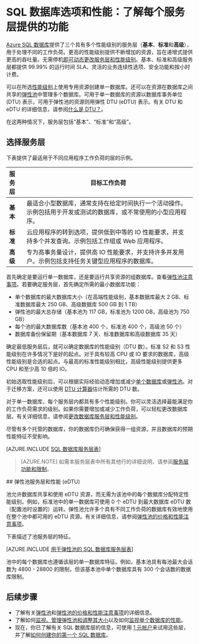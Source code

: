 <properties
    pageTitle="SQL 数据库性能：服务层 | Azure"
    description="比较 SQL 数据库服务层。"
    keywords="数据库选项,数据库性能"
    services="sql-database"
    documentationcenter=""
    author="CarlRabeler"
    manager="jhubbard"
    editor="" />
<tags
    ms.assetid="f5c5c596-cd1e-451f-92a7-b70d4916e974"
    ms.service="sql-database"
    ms.custom="overview"
    ms.devlang="na"
    ms.topic="get-started-article"
    ms.tgt_pltfrm="na"
    ms.workload="data-management"
    ms.date="12/14/2016"
    wacn.date="01/20/2017"
    ms.author="carlrab; janeng" />

# SQL 数据库选项和性能：了解每个服务层提供的功能
[Azure SQL 数据库](/documentation/articles/sql-database-technical-overview/)提供了三个具有多个性能级别的服务层（**基本**、**标准**和**高级**），用于处理不同的工作负荷。更高的性能级别提供不断增加的资源，旨在递增式提供更高的吞吐量。无需停机[即可动态更改服务层和性能级别](/documentation/articles/sql-database-scale-up/)。基本、标准和高级服务层都提供 99.99% 的运行时间 SLA、灵活的业务连续性选项、安全功能和按小时计费。

可以在所选[性能级别](/documentation/articles/sql-database-service-tiers/#single-database-service-tiers-and-performance-levels)上使用专用资源创建单一数据库。还可以在资源在数据库之间共享的[弹性池](/documentation/articles/sql-database-service-tiers/#elastic-pool-service-tiers-and-performance-in-edtus)中管理多个数据库。可用于单一数据库的资源以数据库事务单位 (DTU) 表示，可用于弹性池的资源则用弹性 DTU (eDTU) 表示。有关 DTU 和 eDTU 的详细信息，请参阅[什么是 DTU？](/documentation/articles/sql-database-what-is-a-dtu/)。

在这两种情况下，服务层包括“基本”、“标准”和“高级”。

## 选择服务层
下表提供了最适用于不同应用程序工作负荷的层的示例。

| 服务层 | 目标工作负荷 |
| :--- | --- |
| **基本** | 最适合小型数据库，通常支持在给定时间执行一个活动操作。示例包括用于开发或测试的数据库，或不常使用的小型应用程序。 |
| **标准** |云应用程序的转到选项，提供低到中等的 IO 性能要求，并支持多个并发查询。示例包括工作组或 Web 应用程序。 |
| **高级** | 专为高事务量设计，提供高 IO 性能要求，并支持许多并发用户。示例包括支持任务关键型应用程序的数据库。 |

首先确定是要运行单一数据库，还是要运行共享资源的组数据库。查看[弹性池注意事项](/documentation/articles/sql-database-elastic-pool-guidance/)。若要确定服务层，首先确定所需的最小数据库功能：

* 单个数据库的最大数据库大小（在高端性能级别，基本数据库最大 2 GB、标准数据库最大 250 GB、高级数据库 500 GB 到 1 TB）
* 弹性池的最大总存储（基本池为 117 GB，标准池为 1200 GB，高级池为 750 GB）
* 每个池的最大数据库数（基本池 400 个，标准池 400 个，高级池 50 个）
* 数据库备份保留期（基本数据库 7 天、标准数据库和高级数据库 35 天）

确定最低服务层后，就可以确定数据库的性能级别（DTU 数）。标准 S2 和 S3 性能级别在许多情况下是好的起点。对于具有较高 CPU 或 IO 要求的数据库，高级性能级别是合适的起点。与最高的标准性能级别相比，高级性能级别提供更多 CPU 和至少高 10 倍的 IO。

初始选取性能级别后，可以根据实际经验动态增加或减少[单个数据库](/documentation/articles/sql-database-scale-up/)或[弹性池](/documentation/articles/sql-database-elastic-pool-manage-portal/#change-performance-settings-of-a-pool)。对于迁移方案，还可以使用 [DTU 计算器](http://dtucalculator.azurewebsites.net/)估计所需的 DTU 数。


对于单一数据库，每个服务层内都具有多个性能级别。你可以灵活选择最能满足你的工作负荷需求的级别。如果你需要增加或减少工作负荷，可以轻松更改数据库层。有关详细信息，请参阅[更改数据库服务层和性能级别](/documentation/articles/sql-database-scale-up/)。

尽管有多个托管的数据库，你的数据库仍可确保获得一组资源，并且数据库的预期性能特征不受影响。

[AZURE.INCLUDE [SQL 数据库服务层表](../../includes/sql-database-service-tiers-table.md)]


>[AZURE.NOTE] 如需本服务层表中所有其他行的详细说明，请参阅[服务层功能和限制](/documentation/articles/sql-database-performance-guidance/#service-tier-capabilities-and-limits)。

##<a name="elastic-pool-service-tiers-and-performance-in-edtus"></a><a name="elastic-database-pool-service-tiers-and-performance-in-edtus"></a> 弹性池服务层和性能 (eDTU)

池允许数据库共享和使用 eDTU 资源，而无需为该池中的每个数据库分配特定性能级别。例如，标准池中的单一数据库可使用 0 个 eDTU 到最大数据库 eDTU 数（配置池时设置的）运转。弹性池允许多个具有不同工作负荷的数据库有效地使用在整个池中都可用的 eDTU 资源。有关详细信息，请参阅[弹性池的价格和性能注意事项](/documentation/articles/sql-database-elastic-pool-guidance/)。

下表描述了池服务层的特征。

[AZURE.INCLUDE [用于弹性池的 SQL 数据库服务层表](../../includes/sql-database-service-tiers-table-elastic-db-pools.md)]

池中的每个数据库也遵循该层的单一数据库特征。例如，基本池具有每池最大会话数为 4800 - 28800 的限制，但该基本池中单个数据库具有 300 个会话数的数据库限制。

## 后续步骤

* 了解有关[弹性池](/documentation/articles/sql-database-elastic-pool-guidance/)和[弹性池的价格和性能注意事项](/documentation/articles/sql-database-elastic-pool-guidance/)的详细信息。
* 了解如何[监视、管理弹性池和调整其大小](/documentation/articles/sql-database-elastic-pool-manage-portal/)以及如何[监视单个数据库的性能](/documentation/articles/sql-database-single-database-monitor/)。
* 现在，你已了解有关 SQL 数据库层的信息，可使用 [1 元帐户](/pricing/1rmb-trial/)来试用这些层，并了解[如何创建你的第一个 SQL 数据库](/documentation/articles/sql-database-get-started/)。

<!---HONumber=Mooncake_0116_2017-->
<!--update: wording update; remove section "选择服务层"; remove some links-->
